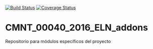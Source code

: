 [![Build Status](https://api.travis-ci.org/omar7r/CMNT_00040_2016_ELN_addons.svg)](https://api.travis-ci.org/omar7r/CMNT_00040_2016_ELN_addons)
[![Coverage Status](https://coveralls.io/repos/omar7r/CMNT_00040_2016_ELN_addons/badge.svg)](https://coveralls.io/repos/omar7r/CMNT_00040_2016_ELN_addons)

# CMNT_00040_2016_ELN_addons
Repositorio para módulos específicos del proyecto
